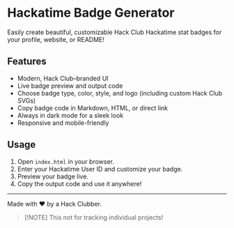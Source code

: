 # Hackatime Badge Generator

Easily create beautiful, customizable Hack Club Hackatime stat badges for your profile, website, or README!

## Features
- Modern, Hack Club–branded UI
- Live badge preview and output code
- Choose badge type, color, style, and logo (including custom Hack Club SVGs)
- Copy badge code in Markdown, HTML, or direct link
- Always in dark mode for a sleek look
- Responsive and mobile-friendly

## Usage
1. Open `index.html` in your browser.
2. Enter your Hackatime User ID and customize your badge.
3. Preview your badge live.
4. Copy the output code and use it anywhere!

---
Made with ❤️ by a Hack Clubber.

> [!NOTE]   This not for tracking individual projects!
